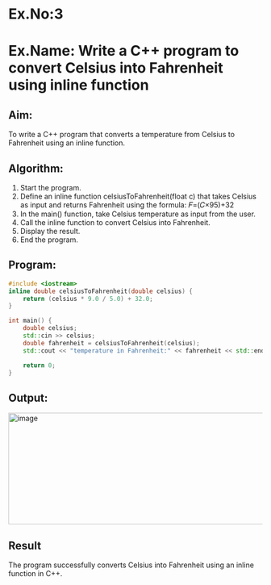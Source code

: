 # Ex.No:3
# Ex.Name: Write a C++ program to convert Celsius into Fahrenheit using inline function  

## Aim:
To write a C++ program that converts a temperature from Celsius to Fahrenheit using an inline function.

## Algorithm:
1. Start the program.
2. Define an inline function celsiusToFahrenheit(float c) that takes Celsius as input and returns Fahrenheit using the formula:
𝐹=(𝐶×95)+32
3. In the main() function, take Celsius temperature as input from the user.
4. Call the inline function to convert Celsius into Fahrenheit.
5. Display the result.
6. End the program.

## Program:
```cpp
#include <iostream>
inline double celsiusToFahrenheit(double celsius) {
    return (celsius * 9.0 / 5.0) + 32.0;
}

int main() {
    double celsius;
    std::cin >> celsius;
    double fahrenheit = celsiusToFahrenheit(celsius);
    std::cout << "temperature in Fahrenheit:" << fahrenheit << std::endl;

    return 0;
}
```


## Output:
<img width="760" height="221" alt="image" src="https://github.com/user-attachments/assets/75013410-2ca9-4b77-a6ba-583441efd8f1" />



## Result
The program successfully converts Celsius into Fahrenheit using an inline function in C++.


